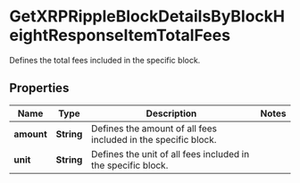 

# GetXRPRippleBlockDetailsByBlockHeightResponseItemTotalFees

Defines the total fees included in the specific block.

## Properties

Name | Type | Description | Notes
------------ | ------------- | ------------- | -------------
**amount** | **String** | Defines the amount of all fees included in the specific block. | 
**unit** | **String** | Defines the unit of all fees included in the specific block. | 



